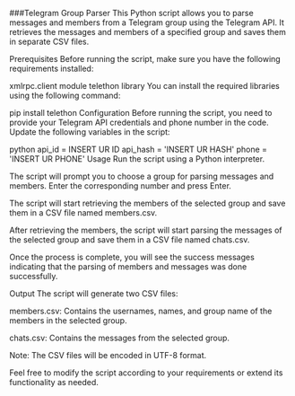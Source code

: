 ###Telegram Group Parser
This Python script allows you to parse messages and members from a Telegram group using the Telegram API. It retrieves the messages and members of a specified group and saves them in separate CSV files.

Prerequisites
Before running the script, make sure you have the following requirements installed:

xmlrpc.client module
telethon library
You can install the required libraries using the following command:

pip install telethon
Configuration
Before running the script, you need to provide your Telegram API credentials and phone number in the code. Update the following variables in the script:

python
api_id = INSERT UR ID
api_hash = 'INSERT UR HASH'
phone = 'INSERT UR PHONE'
Usage
Run the script using a Python interpreter.

The script will prompt you to choose a group for parsing messages and members. Enter the corresponding number and press Enter.

The script will start retrieving the members of the selected group and save them in a CSV file named members.csv.

After retrieving the members, the script will start parsing the messages of the selected group and save them in a CSV file named chats.csv.

Once the process is complete, you will see the success messages indicating that the parsing of members and messages was done successfully.

Output
The script will generate two CSV files:

members.csv: Contains the usernames, names, and group name of the members in the selected group.

chats.csv: Contains the messages from the selected group.

Note: The CSV files will be encoded in UTF-8 format.

Feel free to modify the script according to your requirements or extend its functionality as needed.

